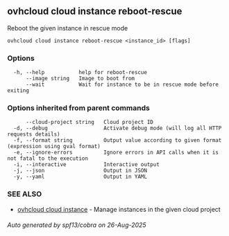## ovhcloud cloud instance reboot-rescue

Reboot the given instance in rescue mode

```
ovhcloud cloud instance reboot-rescue <instance_id> [flags]
```

### Options

```
  -h, --help           help for reboot-rescue
      --image string   Image to boot from
      --wait           Wait for instance to be in rescue mode before exiting
```

### Options inherited from parent commands

```
      --cloud-project string   Cloud project ID
  -d, --debug                  Activate debug mode (will log all HTTP requests details)
  -f, --format string          Output value according to given format (expression using gval format)
  -e, --ignore-errors          Ignore errors in API calls when it is not fatal to the execution
  -i, --interactive            Interactive output
  -j, --json                   Output in JSON
  -y, --yaml                   Output in YAML
```

### SEE ALSO

* [ovhcloud cloud instance](ovhcloud_cloud_instance.md)	 - Manage instances in the given cloud project

###### Auto generated by spf13/cobra on 26-Aug-2025
